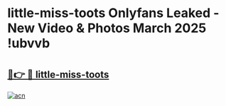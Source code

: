 # little-miss-toots Onlyfans Leaked - New Video & Photos March 2025 !ubvvb

# <h2><a href="https://yvnin9.iuczelnia.edu.pl?title=little-miss-toots&ref=ubvvb">🔗👉 🔴 little-miss-toots</a></h2>

[![acn](https://github.com/user-attachments/assets/0f9c940e-d8b0-45ae-aac7-cd30a18b3e1c)](https://yvnin9.iuczelnia.edu.pl?title=little-miss-toots&ref=ubvvb)

